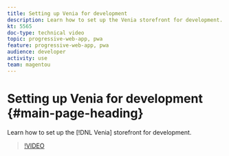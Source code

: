 ```yaml
---
title: Setting up Venia for development
description: Learn how to set up the Venia storefront for development.
kt: 5565
doc-type: technical video
topic: progressive-web-app, pwa
feature: progressive-web-app, pwa
audience: developer
activity: use
team: magentou
---
```


# Setting up Venia for development {#main-page-heading}

Learn how to set up the [!DNL Venia] storefront for development.

>[!VIDEO](https://video.tv.adobe.com/v/35785?quality=12&learn=on)